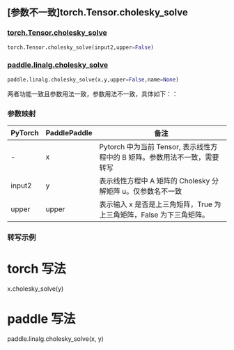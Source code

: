 ## [参数不一致]torch.Tensor.cholesky_solve

### [torch.Tensor.cholesky_solve](https://pytorch.org/docs/stable/generated/torch.Tensor.cholesky_solve.html#torch-tensor-cholesky-solve)

```python
torch.Tensor.cholesky_solve(input2,upper=False)
```

### [paddle.linalg.cholesky_solve](https://www.paddlepaddle.org.cn/documentation/docs/zh/develop/api/paddle/linalg/cholesky_solve_cn.html#cholesky-solve)

```python
paddle.linalg.cholesky_solve(x,y,upper=False,name=None)
```

两者功能一致且参数用法一致，参数用法不一致，具体如下：：

### 参数映射
| PyTorch | PaddlePaddle | 备注                                                                       |
| ------- | ------------ | -------------------------------------------------------------------------- |
| -       | x            | Pytorch 中为当前 Tensor, 表示线性方程中的 B 矩阵。参数用法不一致，需要转写 |
| input2  | y            | 表示线性方程中 A 矩阵的 Cholesky 分解矩阵 u。仅参数名不一致                |
| upper   | upper        | 表示输入 x 是否是上三角矩阵，True 为上三角矩阵，False 为下三角矩阵。       |

### 转写示例
# torch 写法
x.cholesky_solve(y)

# paddle 写法
paddle.linalg.cholesky_solve(x, y)
```
